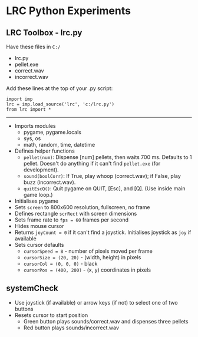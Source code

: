 # LRC Python Experiments

## LRC Toolbox - lrc.py

Have these files in `C:/`
- lrc.py
- pellet.exe
- correct.wav
- incorrect.wav

Add these lines at the top of your .py script:

	import imp
	lrc = imp.load_source('lrc', 'c:/lrc.py')
	from lrc import *

* * *

- Imports modules
  + pygame, pygame.locals
  + sys, os
  + math, random, time, datetime
- Defines helper functions
  + `pellet(num)`: Dispense [num] pellets, then waits 700 ms. Defaults to 1 pellet. Doesn't do anything if it can't find `pellet.exe` (for development).
  + `sound(boolCorr)`: If True, play whoop (correct.wav); if False, play buzz (incorrect.wav).
  + `quitEscQ()`: Quit pygame on QUIT, [Esc], and [Q]. (Use inside main game loop.)
- Initialises pygame
- Sets `screen` to 800x600 resolution, fullscreen, no frame
- Defines rectangle `scrRect` with screen dimensions
- Sets frame rate to `fps = 60` frames per second
- Hides mouse cursor
- Returns `joyCount = 0` if it can't find a joystick. Initialises joystick as `joy` if available
- Sets cursor defaults
  + `cursorSpeed = 8` - number of pixels moved per frame
  + `cursorSize = (20, 20)` - (width, height) in pixels
  + `cursorCol = (0, 0, 0)` - black
  + `cursorPos = (400, 200)` - (x, y) coordinates in pixels

## systemCheck

- Use joystick (if available) or arrow keys (if not) to select one of two buttons
- Resets cursor to start position
  + Green button plays sounds/correct.wav and dispenses three pellets
  + Red button plays sounds/incorrect.wav

